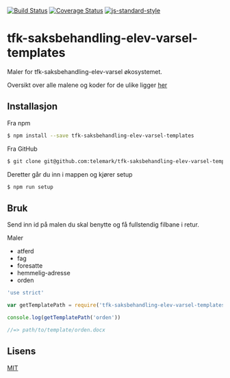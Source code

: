 [![Build Status](https://travis-ci.org/telemark/tfk-saksbehandling-elev-varsel-templates.svg?branch=master)](https://travis-ci.org/telemark/tfk-saksbehandling-elev-varsel-templates)
[![Coverage Status](https://coveralls.io/repos/telemark/tfk-saksbehandling-elev-varsel-templates/badge.svg?branch=master&service=github)](https://coveralls.io/github/telemark/tfk-saksbehandling-elev-varsel-templates?branch=master)
[![js-standard-style](https://img.shields.io/badge/code%20style-standard-brightgreen.svg?style=flat)](https://github.com/feross/standard)
# tfk-saksbehandling-elev-varsel-templates
Maler for tfk-saksbehandling-elev-varsel økosystemet.

Oversikt over alle malene og koder for de ulike ligger [her](docs/templates.md)

## Installasjon

Fra npm

```sh
$ npm install --save tfk-saksbehandling-elev-varsel-templates
```

Fra GitHub

```sh
$ git clone git@github.com:telemark/tfk-saksbehandling-elev-varsel-templates.git
```

Deretter går du inn i mappen og kjører setup

```sh
$ npm run setup
```

## Bruk

Send inn id på malen du skal benytte og få fullstendig filbane i retur.

Maler
- atferd
- fag
- foresatte
- hemmelig-adresse
- orden

```javascript
'use strict'

var getTemplatePath = require('tfk-saksbehandling-elev-varsel-templates')

console.log(getTemplatePath('orden'))

//=> path/to/template/orden.docx
```

## Lisens
[MIT](LICENSE)